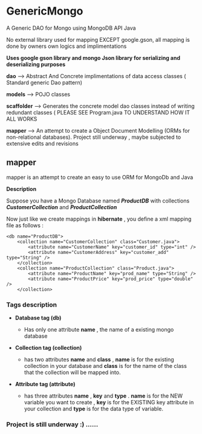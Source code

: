 # GenericMongo
A Generic DAO for Mongo using MongoDB API Java

No external library used for mapping EXCEPT google.gson, all mapping is done by owners own logics and implimentations

**Uses google gson library and mongo Json library for serializing and deserializing purposes**

**dao** --> Abstract And Concrete implimentations of data access classes ( Standard generic Dao pattern)

**models** --> POJO classes

**scaffolder** --> Generates the concrete model dao classes instead of writing redundant classes ( PLEASE SEE Program.java TO UNDERSTAND HOW IT ALL WORKS  

**mapper**  --> An attempt to create a Object Document Modelling (ORMs for non-relational databases). Project still underway , maybe subjected to extensive edits and revisions




## mapper ##

mapper is an attempt to create an easy to use ORM for MongoDb and Java

**Description**

Suppose you have a Mongo Database named ***ProductDB*** with collections ***CustomerCollection*** and ***ProductCollection***

Now just like we create mappings in **hibernate** , you define a xml mapping file as follows :

    <db name="ProductDB">
		<collection name="CustomerCollection" class="Customer.java">
			<attribute name="CustomerName" key="customer_id" type="int" />
			<attribute name="CustomerAddress" key="customer_add" type="String" />
		</collection>
		<collection name="ProductCollection" class="Product.java">
			<attribute name="ProductName" key="prod_name" type="String" />
			<attribute name="ProductPrice" key="prod_price" type="double" />
		</collection>
</db>
	
	
### Tags description

 - **Database tag (db)**
	 - Has only one attribute **name** , the name of a existing mongo database

 - **Collection tag (collection)**
	 -  has two attributes **name** and **class** , **name** is for the existing collection in your database and **class** is for the name of the class that the collection will be mapped into.
 
 
 - **Attribute tag (attribute)** 
	 - has three attributes **name** , **key** and
   **type** . **name** is for the NEW variable you want to create , **key** is for the EXISTING key attribute in your collection and **type** is for the data type of variable.

### Project is still underway :) ......
 





